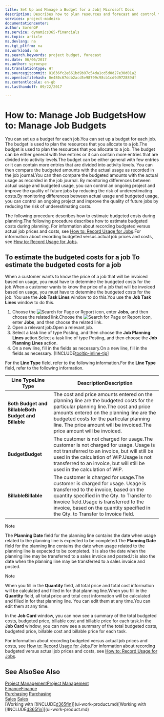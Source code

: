 ```yaml
---
title: Set Up and Manage a Budget for a Job| Microsoft Docs
description: Describes how to plan resources and forecast and control the costs of a project by setting up a budget for each job.
services: project-madeira
documentationcenter: 
author: SorenGP
ms.service: dynamics365-financials
ms.topic: article
ms.devlang: na
ms.tgt_pltfrm: na
ms.workload: na
ms.search.keywords: project budget, forecast
ms.date: 06/06/2017
ms.author: sgroespe
ms.translationtype: HT
ms.sourcegitcommit: 81636fc2e661bd9b07c54da1cd5d0d27e30d01a2
ms.openlocfilehash: 0e480c67ddb2acd5e98799c98cb1cd9d972889df
ms.contentlocale: en-gb
ms.lasthandoff: 09/22/2017

---
```

# <a name="how-to-manage-job-budgets"></a><span data-ttu-id="9db69-103">How to: Manage Job Budgets</span><span class="sxs-lookup"><span data-stu-id="9db69-103">How to: Manage Job Budgets</span></span>
<span data-ttu-id="9db69-104">You can set up a budget for each job.</span><span class="sxs-lookup"><span data-stu-id="9db69-104">You can set up a budget for each job.</span></span> <span data-ttu-id="9db69-105">The budget is used to plan the resources that you allocate to a job.</span><span class="sxs-lookup"><span data-stu-id="9db69-105">The budget is used to plan the resources that you allocate to a job.</span></span> <span data-ttu-id="9db69-106">The budget can be either general with few entries or it can contain more entries that are divided into activity levels.</span><span class="sxs-lookup"><span data-stu-id="9db69-106">The budget can be either general with few entries or it can contain more entries that are divided into activity levels.</span></span> <span data-ttu-id="9db69-107">You can then compare the budgeted amounts with the actual usage as recorded in the job journal.</span><span class="sxs-lookup"><span data-stu-id="9db69-107">You can then compare the budgeted amounts with the actual usage as recorded in the job journal.</span></span> <span data-ttu-id="9db69-108">By monitoring differences between actual usage and budgeted usage, you can control an ongoing project and improve the quality of future jobs by reducing the risk of underestimating costs.</span><span class="sxs-lookup"><span data-stu-id="9db69-108">By monitoring differences between actual usage and budgeted usage, you can control an ongoing project and improve the quality of future jobs by reducing the risk of underestimating costs.</span></span>

<span data-ttu-id="9db69-109">The following procedure describes how to estimate budgeted costs during planning.</span><span class="sxs-lookup"><span data-stu-id="9db69-109">The following procedure describes how to estimate budgeted costs during planning.</span></span> <span data-ttu-id="9db69-110">For information about recording budgeted versus actual job prices and costs, see [How to: Record Usage for Jobs](projects-how-record-job-usage.md).</span><span class="sxs-lookup"><span data-stu-id="9db69-110">For information about recording budgeted versus actual job prices and costs, see [How to: Record Usage for Jobs](projects-how-record-job-usage.md).</span></span>  

## <span data-ttu-id="9db69-111"><a name="JobBudgetCosts"></a> To estimate the budgeted costs for a job</span><span class="sxs-lookup"><span data-stu-id="9db69-111"><a name="JobBudgetCosts"></a> To estimate the budgeted costs for a job</span></span>
<span data-ttu-id="9db69-112">When a customer wants to know the price of a job that will be invoiced based on usage, you must have to determine the budgeted costs for the job.</span><span class="sxs-lookup"><span data-stu-id="9db69-112">When a customer wants to know the price of a job that will be invoiced based on usage, you must have to determine the budgeted costs for the job.</span></span> <span data-ttu-id="9db69-113">You use the **Job Task Lines** window to do this.</span><span class="sxs-lookup"><span data-stu-id="9db69-113">You use the **Job Task Lines** window to do this.</span></span>

1. <span data-ttu-id="9db69-114">Choose the ![Search for Page or Report](media/ui-search/search_small.png "Search for Page or Report icon") icon, enter **Jobs**, and then choose the related link.</span><span class="sxs-lookup"><span data-stu-id="9db69-114">Choose the ![Search for Page or Report](media/ui-search/search_small.png "Search for Page or Report icon") icon, enter **Jobs**, and then choose the related link.</span></span>  
2. <span data-ttu-id="9db69-115">Open a relevant job.</span><span class="sxs-lookup"><span data-stu-id="9db69-115">Open a relevant job.</span></span>
3. <span data-ttu-id="9db69-116">Select a task line of type Posting, and then choose the **Job Planning Lines** action.</span><span class="sxs-lookup"><span data-stu-id="9db69-116">Select a task line of type Posting, and then choose the **Job Planning Lines** action.</span></span>
4. <span data-ttu-id="9db69-117">On a new line, fill in the fields as necessary.</span><span class="sxs-lookup"><span data-stu-id="9db69-117">On a new line, fill in the fields as necessary.</span></span> [!INCLUDE[tooltip-inline-tip](includes/tooltip-inline-tip_md.md)]   

<span data-ttu-id="9db69-118">For the **Line Type** field, refer to the following information.</span><span class="sxs-lookup"><span data-stu-id="9db69-118">For the **Line Type** field, refer to the following information.</span></span>  

| <span data-ttu-id="9db69-119">Line Type</span><span class="sxs-lookup"><span data-stu-id="9db69-119">Line Type</span></span> | <span data-ttu-id="9db69-120">Description</span><span class="sxs-lookup"><span data-stu-id="9db69-120">Description</span></span> |
| --- | --- |
| <span data-ttu-id="9db69-121">**Both Budget and Billable**</span><span class="sxs-lookup"><span data-stu-id="9db69-121">**Both Budget and Billable**</span></span> |<span data-ttu-id="9db69-122">The cost and price amounts entered on the planning line are the budgeted costs for the particular planning line.</span><span class="sxs-lookup"><span data-stu-id="9db69-122">The cost and price amounts entered on the planning line are the budgeted costs for the particular planning line.</span></span> <span data-ttu-id="9db69-123">The price amount will be invoiced.</span><span class="sxs-lookup"><span data-stu-id="9db69-123">The price amount will be invoiced.</span></span> |
| <span data-ttu-id="9db69-124">**Budget**</span><span class="sxs-lookup"><span data-stu-id="9db69-124">**Budget**</span></span> |<span data-ttu-id="9db69-125">The customer is not charged for usage.</span><span class="sxs-lookup"><span data-stu-id="9db69-125">The customer is not charged for usage.</span></span> <span data-ttu-id="9db69-126">Usage is not transferred to an invoice, but will still be used in the calculation of WIP.</span><span class="sxs-lookup"><span data-stu-id="9db69-126">Usage is not transferred to an invoice, but will still be used in the calculation of WIP.</span></span> |
| <span data-ttu-id="9db69-127">**Billable**</span><span class="sxs-lookup"><span data-stu-id="9db69-127">**Billable**</span></span> |<span data-ttu-id="9db69-128">The customer is charged for usage.</span><span class="sxs-lookup"><span data-stu-id="9db69-128">The customer is charged for usage.</span></span> <span data-ttu-id="9db69-129">Usage is transferred to the invoice, based on the quantity specified in the Qty. to Transfer to Invoice field.</span><span class="sxs-lookup"><span data-stu-id="9db69-129">Usage is transferred to the invoice, based on the quantity specified in the Qty. to Transfer to Invoice field.</span></span> |

> [!NOTE]  
>   <span data-ttu-id="9db69-130">The **Planning Date** field for the planning line contains the date when usage related to the planning line is expected to be completed.</span><span class="sxs-lookup"><span data-stu-id="9db69-130">The **Planning Date** field for the planning line contains the date when usage related to the planning line is expected to be completed.</span></span> <span data-ttu-id="9db69-131">It is also the date when the planning line may be transferred to a sales invoice and posted.</span><span class="sxs-lookup"><span data-stu-id="9db69-131">It is also the date when the planning line may be transferred to a sales invoice and posted.</span></span>  

> [!NOTE]  
>   <span data-ttu-id="9db69-132">When you fill in the **Quantity** field, all total price and total cost information will be calculated and filled in for that planning line.</span><span class="sxs-lookup"><span data-stu-id="9db69-132">When you fill in the **Quantity** field, all total price and total cost information will be calculated and filled in for that planning line.</span></span> <span data-ttu-id="9db69-133">You can edit them at any time.</span><span class="sxs-lookup"><span data-stu-id="9db69-133">You can edit them at any time.</span></span>

<span data-ttu-id="9db69-134">In the **Job Card** window, you can now see a summary of the total budgeted costs, budgeted price, billable cost and billable price for each task.</span><span class="sxs-lookup"><span data-stu-id="9db69-134">In the **Job Card** window, you can now see a summary of the total budgeted costs, budgeted price, billable cost and billable price for each task.</span></span>

<span data-ttu-id="9db69-135">For information about recording budgeted versus actual job prices and costs, see [How to: Record Usage for Jobs](projects-how-record-job-usage.md).</span><span class="sxs-lookup"><span data-stu-id="9db69-135">For information about recording budgeted versus actual job prices and costs, see [How to: Record Usage for Jobs](projects-how-record-job-usage.md).</span></span>

## <a name="see-also"></a><span data-ttu-id="9db69-136">See Also</span><span class="sxs-lookup"><span data-stu-id="9db69-136">See Also</span></span>
[<span data-ttu-id="9db69-137">Project Management</span><span class="sxs-lookup"><span data-stu-id="9db69-137">Project Management</span></span>](projects-manage-projects.md)  
[<span data-ttu-id="9db69-138">Finance</span><span class="sxs-lookup"><span data-stu-id="9db69-138">Finance</span></span>](finance.md)  
<span data-ttu-id="9db69-139">[Purchasing](purchasing-manage-purchasing.md)       </span><span class="sxs-lookup"><span data-stu-id="9db69-139">[Purchasing](purchasing-manage-purchasing.md)       </span></span>  
<span data-ttu-id="9db69-140">[Sales](sales-manage-sales.md)    </span><span class="sxs-lookup"><span data-stu-id="9db69-140">[Sales](sales-manage-sales.md)    </span></span>  
<span data-ttu-id="9db69-141">[Working with [!INCLUDE[d365fin](includes/d365fin_md.md)]](ui-work-product.md)</span><span class="sxs-lookup"><span data-stu-id="9db69-141">[Working with [!INCLUDE[d365fin](includes/d365fin_md.md)]](ui-work-product.md)</span></span>  

